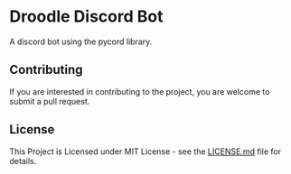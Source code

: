 # Droodle Discord Bot
A discord bot using the pycord library.

## Contributing
If you are interested in contributing to the project, you are welcome to submit a pull request.

## License
This Project is Licensed under MIT License - see the [LICENSE.md](/LICENSE.md) file for details.
